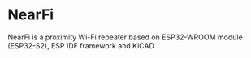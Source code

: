 # NearFi
NearFi is a proximity Wi-Fi repeater based on ESP32-WROOM module (ESP32-S2), ESP IDF framework and KiCAD
